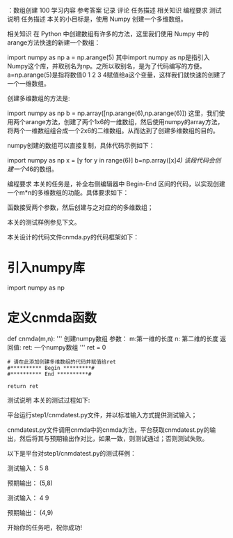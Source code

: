 ：数组创建
100
学习内容
参考答案
记录
评论
任务描述
相关知识
编程要求
测试说明
任务描述
本关的小目标是，使用 Numpy 创建一个多维数组。

相关知识
在 Python 中创建数组有许多的方法，这里我们使用 Numpy 中的arange方法快速的新建一个数组：

import numpy as np
a = np.arange(5)
其中import numpy as np是指引入Numpy这个库，并取别名为np。之所以取别名，是为了代码编写的方便。a=np.arange(5)是指将数值0 1 2 3 4赋值给a这个变量，这样我们就快速的创建了一个一维数组。

创建多维数组的方法是:

import numpy as np
b = np.array([np.arange(6),np.arange(6)])
这里，我们使用两个arange方法，创建了两个1x6的一维数组，然后使用numpy的array方法，将两个一维数组组合成一个2x6的二维数组。从而达到了创建多维数组的目的。

numpy创建的数组可以直接复制，具体代码示例如下：

import numpy as np
x = [y for y in range(6)]
b=np.array([x]*4)
该段代码会创建一个4*6的数组。

编程要求
本关的任务是，补全右侧编辑器中 Begin-End 区间的代码，以实现创建一个m*n的多维数组的功能。具体要求如下：

函数接受两个参数，然后创建与之对应的的多维数组；

本关的测试样例参见下文。

本关设计的代码文件cnmda.py的代码框架如下：

# 引入numpy库
import numpy as np
# 定义cnmda函数
def cnmda(m,n):
'''
创建numpy数组
参数：
m:第一维的长度
n: 第二维的长度
返回值:
ret: 一个numpy数组
'''
ret = 0

    # 请在此添加创建多维数组的代码并赋值给ret
    #********** Begin *********#
    #********** End **********#
    
    return ret
测试说明
本关的测试过程如下:

平台运行step1/cnmdatest.py文件，并以标准输入方式提供测试输入；

cnmdatest.py文件调用cnmda中的cnmda方法，平台获取cnmdatest.py的输出，然后将其与预期输出作对比，如果一致，则测试通过；否则测试失败。

以下是平台对step1/cnmdatest.py的测试样例：

测试输入： 5 8

预期输出： (5,8)

测试输入： 4 9

预期输出： (4,9)

开始你的任务吧，祝你成功!